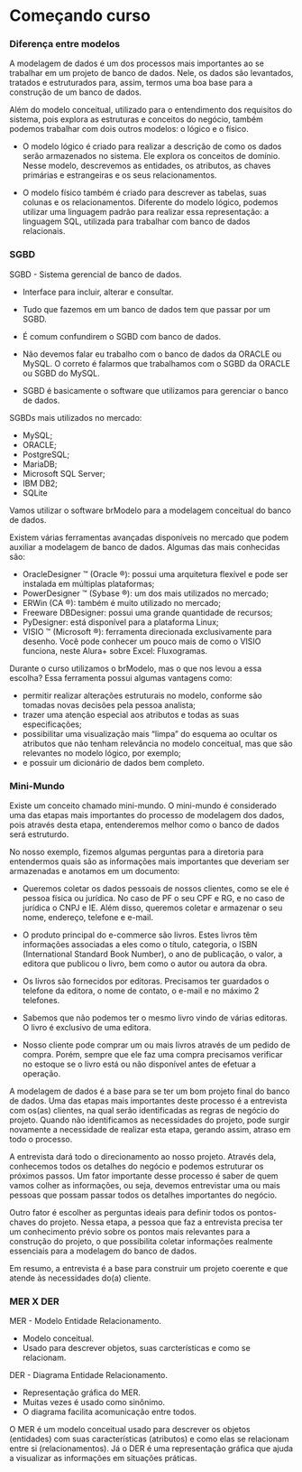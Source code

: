 # Começando curso

<!-- ![Screenshot](img/img01.JPG) Adiciona imagem exemplo -->

### Diferença entre modelos 

A modelagem de dados é um dos processos mais importantes ao se trabalhar em um projeto de banco de dados. Nele, os dados são levantados, tratados e estruturados para, assim, termos uma boa base para a construção de um banco de dados.

Além do modelo conceitual, utilizado para o entendimento dos requisitos do sistema, pois explora as estruturas e conceitos do negócio, também podemos trabalhar com dois outros modelos: o lógico e o físico.

- O modelo lógico é criado para realizar a descrição de como os dados serão armazenados no sistema. Ele explora os conceitos de domínio. Nesse modelo, descrevemos as entidades, os atributos, as chaves primárias e estrangeiras e os seus relacionamentos.

- O modelo físico também é criado para descrever as tabelas, suas colunas e os relacionamentos. Diferente do modelo lógico, podemos utilizar uma linguagem padrão para realizar essa representação: a linguagem SQL, utilizada para trabalhar com banco de dados relacionais.

### SGBD

SGBD - Sistema gerencial de banco de dados.

- Interface para incluir, alterar e consultar.

- Tudo que fazemos em um banco de dados tem que passar por um SGBD.

- É comum confundirem o SGBD com banco de dados.

- Não devemos falar eu trabalho com o banco de dados da ORACLE ou MySQL. O correto é falarmos que trabalhamos com o SGBD da ORACLE ou SGBD do MySQL.

- SGBD é basicamente o software que utilizamos para gerenciar o banco de dados.

SGBDs mais utilizados no mercado:

- MySQL;
- ORACLE;
- PostgreSQL;
- MariaDB;
- Microsoft SQL Server;
- IBM DB2;
- SQLite

Vamos utilizar o software brModelo para a modelagem conceitual do banco de dados.

Existem várias ferramentas avançadas disponíveis no mercado que podem auxiliar a modelagem de banco de dados. Algumas das mais conhecidas são:

- OracleDesigner ™ (Oracle ®): possui uma arquitetura flexível e pode ser instalada em múltiplas plataformas;
- PowerDesigner ™ (Sybase ®): um dos mais utilizados no mercado;
- ERWin (CA ®): também é muito utilizado no mercado;
- Freeware DBDesigner: possui uma grande quantidade de recursos;
- PyDesigner: está disponível para a plataforma Linux;
- VISIO ™ (Microsoft ®): ferramenta direcionada exclusivamente para desenho. Você pode conhecer um pouco mais de como o VISIO funciona, neste Alura+ sobre Excel: Fluxogramas.

Durante o curso utilizamos o brModelo, mas o que nos levou a essa escolha? Essa ferramenta possui algumas vantagens como:

- permitir realizar alterações estruturais no modelo, conforme são tomadas novas decisões pela pessoa analista;
- trazer uma atenção especial aos atributos e todas as suas especificações;
- possibilitar uma visualização mais “limpa” do esquema ao ocultar os atributos que não tenham relevância no modelo conceitual, mas que são relevantes no modelo lógico, por exemplo;
- e possuir um dicionário de dados bem completo.

### Mini-Mundo

Existe um conceito chamado mini-mundo. O mini-mundo é considerado uma das etapas mais importantes do processo de modelagem dos dados, pois através desta etapa, entenderemos melhor como o banco de dados será estruturdo.

No nosso exemplo, fizemos algumas perguntas para a diretoria para entendermos quais são as informações mais importantes que deveriam ser armazenadas e anotamos em um documento:

- Queremos coletar os dados pessoais de nossos clientes, como se ele é pessoa física ou jurídica. No caso de PF o seu CPF e RG, e no caso de jurídica o CNPJ e IE. Além disso, queremos coletar e armazenar o seu nome, endereço, telefone e e-mail.

- O produto principal do e-commerce são livros. Estes livros têm informações associadas a eles como o título, categoria, o ISBN (International Standard Book Number), o ano de publicação, o valor, a editora que publicou o livro, bem como o autor ou autora da obra.

- Os livros são fornecidos por editoras. Precisamos ter guardados o telefone da editora, o nome de contato, o e-mail e no máximo 2 telefones.

- Sabemos que não podemos ter o mesmo livro vindo de várias editoras. O livro é exclusivo de uma editora.

- Nosso cliente pode comprar um ou mais livros através de um pedido de compra. Porém, sempre que ele faz uma compra precisamos verificar no estoque se o livro está ou não disponível antes de efetuar a operação.

A modelagem de dados é a base para se ter um bom projeto final do banco de dados. Uma das etapas mais importantes deste processo é a entrevista com os(as) clientes, na qual serão identificadas as regras de negócio do projeto. Quando não identificamos as necessidades do projeto, pode surgir novamente a necessidade de realizar esta etapa, gerando assim, atraso em todo o processo.

A entrevista dará todo o direcionamento ao nosso projeto. Através dela, conhecemos todos os detalhes do negócio e podemos estruturar os próximos passos. Um fator importante desse processo é saber de quem vamos colher as informações, ou seja, devemos entrevistar uma ou mais pessoas que possam passar todos os detalhes importantes do negócio.

Outro fator é escolher as perguntas ideais para definir todos os pontos-chaves do projeto. Nessa etapa, a pessoa que faz a entrevista precisa ter um conhecimento prévio sobre os pontos mais relevantes para a construção do projeto, o que possibilita coletar informações realmente essenciais para a modelagem do banco de dados.

Em resumo, a entrevista é a base para construir um projeto coerente e que atende às necessidades do(a) cliente.

### MER X DER

MER - Modelo Entidade Relacionamento.

- Modelo conceitual.
- Usado para descrever objetos, suas carcterísticas e como se relacionam.

DER - Diagrama Entidade Relacionamento.

- Representação gráfica do MER.
- Muitas vezes é usado como sinônimo.
- O diagrama facilita acomunicação entre todos.

O MER é um modelo conceitual usado para descrever os objetos (entidades) com suas características (atributos) e como elas se relacionam entre si (relacionamentos). Já o DER é uma representação gráfica que ajuda a visualizar as informações em situações práticas.



